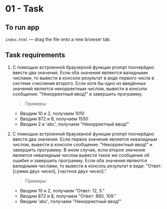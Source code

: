 # 01 - Task

## To run app

`index.html` &mdash; drag the file onto a new browser tab.

## Task requirements

1. С помощью встроенной браузерной функции prompt поочерёдно ввести два значения. Если оба значения являются валидными числами, то вывести в консоли результат в виде первого числа в системе счисления второго.
   Если хотя бы одно из введённых значений является некорректным числом, вывести в консоли сообщение: "Некорректный ввод!" и завершить программу.

   > Примеры:

   - Вводим 10 и 2, получаем 1010
   - Вводим 872 и 8, получаем 1550
   - Вводим 2 и 'abc', получаем "Некорректный ввод!"

2. С помощью встроенной браузерной функции prompt поочерёдно ввести два значения. Если первое значение является невалидным числом, вывести в консоли сообщение: "Некорректный ввод!" и завершить программу. В ином случае, если второе значение является невалидным числом вывести такое же сообщение об ошибке и завершить программу. Если оба значения являются валидными числами, то вывести в консоль результат в виде: "Ответ: [сумма двух чисел], [частное двух чисел]."
   > Примеры:
   - Вводим 10 и 2, получаем "Ответ: 12, 5."
   - Вводим 872 и 8, получаем "Ответ: 880, 109."
   - Вводим 'abc', получаем "Некорректный ввод!"
